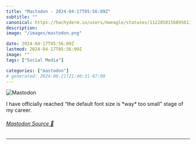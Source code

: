 ```yaml
---
title: "Mastodon - 2024-04-17T05:56:09Z"
subtitle: ""
canonical: https://hachyderm.io/users/mweagle/statuses/112285015689561323
description:
image: "/images/mastodon.png"

date: 2024-04-17T05:56:09Z
lastmod: 2024-04-17T05:56:09Z
image: ""
tags: ["Social Media"]

categories: ["mastodon"]
# generated: 2024-06-21T21:40:31-07:00
---
```

![Mastodon](/images/mastodon.png)

<p>I have officially reached “the default font size is *way* too small” stage of my career.</p>


###### [Mastodon Source 🐘](https://hachyderm.io/@mweagle/112285015689561323)

___
